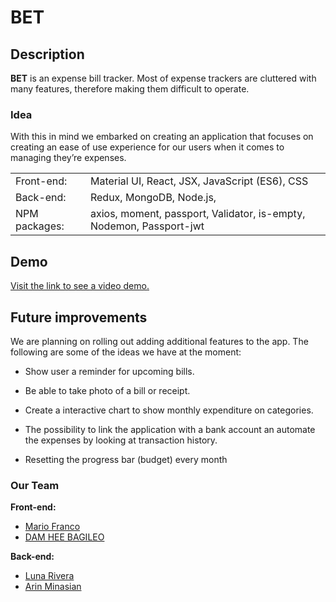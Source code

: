 
# BET

## Description

**BET** is an expense bill tracker. Most of expense trackers are cluttered with many features, therefore making them difficult to operate.

### Idea
With this in mind we embarked on creating an application that focuses on creating an ease of use experience for our users when it comes to managing they’re expenses.



| | |
| ------ | ----------- |
| Front-end: | Material UI, React, JSX, JavaScript (ES6), CSS |
| Back-end: | Redux, MongoDB, Node.js,  |
| NPM packages: | axios, moment, passport, Validator, is-empty, Nodemon, Passport-jwt  |

## Demo

[Visit the link to see a video demo.](https://www.dropbox.com/s/cc8x9e8iw8rvnv7/bet_1.mp4?dl=0 "Demo of the app")

## Future improvements
We are planning on rolling out adding additional features to the app. The following are some of the ideas we have at the moment:
-   Show user a reminder for upcoming bills.
    
-   Be able to take photo of a bill or receipt.
    
-   Create a interactive chart to show monthly expenditure on categories.
    
-   The possibility to link the application with a bank account an automate the expenses by looking at transaction history.
    
-   Resetting the progress bar (budget) every month

###  Our Team

**Front-end:**
- [Mario Franco](https://github.com/Mari0Franc0 "Mario Franco's Github Profile")
- [DAM HEE BAGILEO](https://github.com/flyingdamia "DAM HEE BAGILEO's Github Profile")


**Back-end:**
 - [Luna Rivera](https://github.com/lunazrivera "Luna Rivera's Github Profile")
 - [Arin Minasian](https://github.com/arinmsn "Arin Minasian's Github Profile")
 
